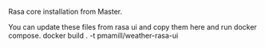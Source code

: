 Rasa core installation from Master.

You can update these files from rasa ui and copy them here and run docker compose.
docker build . -t pmamill/weather-rasa-ui
